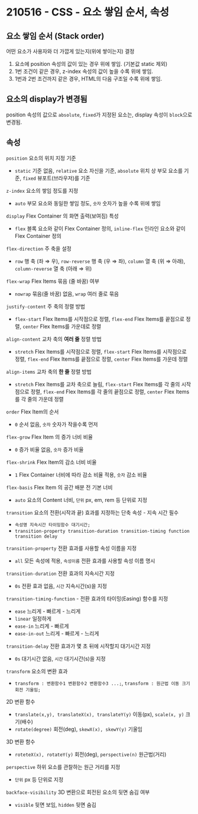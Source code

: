 # 210516 - CSS - 요소 쌓임 순서, 속성

## 요소 쌓임 순서 (Stack order)

어떤 요소가 사용자와 더 가깝게 있는지(위에 쌓이는지) 결정

1. 요소에 position 속성의 값이 있는 경우 위에 쌓임. (기본값 static 제외)
2. 1번 조건이 같은 경우, z-index 속성의 값이 높을 수록 위에 쌓임.
3. 1번과 2번 조건까지 같은 경우, HTML의 다음 구조일 수록 위에 쌓임.

## 요소의 display가 변경됨

position 속성의 값으로 `absolute`, `fixed`가 지정된 요소는, display 속성이 `block`으로 변경됨.

## 속성

`position` 요소의 위치 지정 기준

- `static` 기준 없음, `relative` 요소 자신을 기준, `absolute` 위치 상 부모 요소를 기준, `fixed` 뷰포트(브라우저)를 기준

`z-index` 요소의 쌓임 정도를 지정

- `auto` 부모 요소와 동일한 쌓임 정도, `숫자` 숫자가 높을 수록 위에 쌓임

`display` Flex Container 의 화면 출력(보여짐) 특성

- `flex` 블록 요소와 같이 Flex Container 정의, `inline-flex` 인라인 요소와 같이 Flex Container 정의

`flex-direction` 주 축을 설정

- `row` 행 축 (좌 ⇒ 우), `row-reverse` 행 축 (우 ⇒ 좌), `column` 열 축 (위 ⇒ 아래), `column-reverse` 열 축 (아래 ⇒ 위)

`flex-wrap` Flex Items 묶음 (줄 바꿈) 여부

- `nowrap` 묶음(줄 바꿈) 없음, `wrap` 여러 줄로 묶음

`justify-content` 주 축의 정렬 방법

- `flex-start` Flex Items를 시작점으로 정렬, `flex-end` Flex Items를 끝점으로 정렬, `center` Flex Items를 가운데로 정렬

`align-content` 교차 축의 **여러 줄** 정렬 방법

- `stretch` Flex Items를 시작점으로 정렬, `flex-start` Flex Items를 시작점으로 정렬, `flex-end` Flex Items를 끝점으로 정렬, `center` Flex Items를 가운데 정렬

`align-items` 교차 축의 **한 줄** 정렬 방법

- `stretch` Flex Items를 교차 축으로 늘림, `flex-start` Flex Items를 각 줄의 시작점으로 정렬, `flex-end` Flex Items를 각 줄의 끝점으로 정렬, `center` Flex Items를 각 줄의 가운데 정렬

`order` Flex Item의 순서

- `0` 순서 없음, `숫자` 숫자가 작을수록 먼저

`flex-grow` Flex Item 의 증가 너비 비율

- `0` 증가 비율 없음, `숫자` 증가 비율

`flex-shrink` Flex Item의 감소 너비 비율

- `1` Flex Container 너비에 따라 감소 비율 적용, `숫자` 감소 비율

`flex-basis` Flex Item 의 공간 배분 전 기본 너비

- `auto` 요소의 Content 너비, `단위` px, em, rem 등 단위로 지정

`transition` 요소의 전환(시작과 끝) 효과를 지정하는 단축 속성 - 지속 시간 필수

- `속성명 지속시간 타이밍함수 대기시간;`
- `transition-property transition-duration transition-timing function transition delay`

`transition-property` 전환 효과를 사용할 속성 이름을 지정

- `all` 모든 속성에 적용, `속성이름` 전환 효과를 사용할 속성 이름 명시

`transition-duration` 전환 효과의 지속시간 지정

- `0s` 전환 효과 없음, `시간` 지속시간(s)을 지정

`transition-timing-function` - 전환 효과의 타이밍(Easing) 함수를 지정

- `ease` 느리게 - 빠르게 - 느리게
- `linear` 일정하게
- `ease-in` 느리게 - 빠르게
- `ease-in-out` 느리게 - 빠르게 - 느리게

`transition-delay` 전환 효과가 몇 초 뒤에 시작할지 대기시간 지정

- `0s` 대기시간 없음, `시간` 대기시간(s)을 지정

`transform` 요소의 변환 효과

- `transform : 변환함수1 변환함수2 변환함수3 ...;`, `transform : 원근법 이동 크기 회전 기울임;`

2D 변환 함수

- `translate(x,y), translateX(x), translateY(y)` 이동(px), `scale(x, y)` 크기(배수)
- `rotate(degree)` 회전(deg), `skewX(x), skewY(y)` 기울임

3D 변환 함수

- `roteteX(x), rotateY(y)` 회전(deg), `perspective(n)` 원근법(거리)

`perspective` 하위 요소를 관찰하는 원근 거리를 지정

- `단위` px 등 단위로 지정

`backface-visibility` 3D 변환으로 회전된 요소의 뒷면 숨김 여부

- `visible` 뒷면 보임, `hidden` 뒷면 숨김
